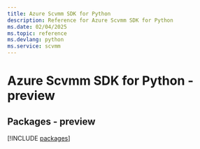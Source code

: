 ```yaml
---
title: Azure Scvmm SDK for Python
description: Reference for Azure Scvmm SDK for Python
ms.date: 02/04/2025
ms.topic: reference
ms.devlang: python
ms.service: scvmm
---
```

# Azure Scvmm SDK for Python - preview
## Packages - preview
[!INCLUDE [packages](scvmm-index.md)]